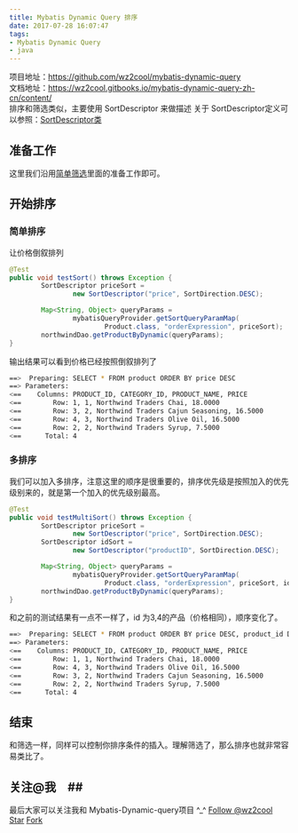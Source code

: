 ```yaml
---
title: Mybatis Dynamic Query 排序
date: 2017-07-28 16:07:47
tags:
- Mybatis Dynamic Query
- java
---
```

项目地址：https://github.com/wz2cool/mybatis-dynamic-query  
文档地址：https://wz2cool.gitbooks.io/mybatis-dynamic-query-zh-cn/content/  
排序和筛选类似，主要使用 SortDescriptor 来做描述
关于 SortDescriptor定义可以参照：[SortDescriptor类](https://wz2cool.gitbooks.io/mybatis-dynamic-query-zh-cn/content/sortdescriptorlei.html)

## 准备工作 ##
这里我们沿用[简单筛选](https://wz2cool.github.io/2017/07/25/filterBase/)里面的准备工作即可。
## 开始排序 ##
### 简单排序 ###
让价格倒叙排列
```java
@Test
public void testSort() throws Exception {
        SortDescriptor priceSort =
                new SortDescriptor("price", SortDirection.DESC);

        Map<String, Object> queryParams =
                mybatisQueryProvider.getSortQueryParamMap(
                        Product.class, "orderExpression", priceSort);
        northwindDao.getProductByDynamic(queryParams);
}
```
输出结果可以看到价格已经按照倒叙排列了
```bash
==>  Preparing: SELECT * FROM product ORDER BY price DESC 
==> Parameters: 
<==    Columns: PRODUCT_ID, CATEGORY_ID, PRODUCT_NAME, PRICE
<==        Row: 1, 1, Northwind Traders Chai, 18.0000
<==        Row: 3, 2, Northwind Traders Cajun Seasoning, 16.5000
<==        Row: 4, 3, Northwind Traders Olive Oil, 16.5000
<==        Row: 2, 2, Northwind Traders Syrup, 7.5000
<==      Total: 4
```
### 多排序 ###
我们可以加入多排序，注意这里的顺序是很重要的，排序优先级是按照加入的优先级别来的，就是第一个加入的优先级别最高。
```java
@Test
public void testMultiSort() throws Exception {
        SortDescriptor priceSort =
                new SortDescriptor("price", SortDirection.DESC);
        SortDescriptor idSort =
                new SortDescriptor("productID", SortDirection.DESC);

        Map<String, Object> queryParams =
                mybatisQueryProvider.getSortQueryParamMap(
                        Product.class, "orderExpression", priceSort, idSort);
        northwindDao.getProductByDynamic(queryParams);
}
```
和之前的测试结果有一点不一样了，id 为3,4的产品（价格相同），顺序变化了。
```bash
==>  Preparing: SELECT * FROM product ORDER BY price DESC, product_id DESC 
==> Parameters: 
<==    Columns: PRODUCT_ID, CATEGORY_ID, PRODUCT_NAME, PRICE
<==        Row: 1, 1, Northwind Traders Chai, 18.0000
<==        Row: 4, 3, Northwind Traders Olive Oil, 16.5000
<==        Row: 3, 2, Northwind Traders Cajun Seasoning, 16.5000
<==        Row: 2, 2, Northwind Traders Syrup, 7.5000
<==      Total: 4
```
## 结束 ##
和筛选一样，同样可以控制你排序条件的插入。理解筛选了，那么排序也就非常容易类比了。

## 关注@我　##
最后大家可以关注我和 Mybatis-Dynamic-query项目 ^_^
<a class="github-button" href="https://github.com/wz2cool" data-size="large" data-show-count="true" aria-label="Follow @wz2cool on GitHub">Follow @wz2cool</a> <a class="github-button" href="https://github.com/wz2cool/mybatis-dynamic-query" data-size="large" data-show-count="true" aria-label="Star wz2cool/mybatis-dynamic-query on GitHub">Star</a> <a class="github-button" href="https://github.com/wz2cool/mybatis-dynamic-query/fork" data-size="large" data-show-count="true" aria-label="Fork wz2cool/mybatis-dynamic-query on GitHub">Fork</a>